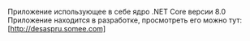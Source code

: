 Приложение использующее в себе ядро .NET Core версии 8.0
     Приложение находится в разработке, просмотреть его 
        можно тут: [http://desaspru.somee.com]

